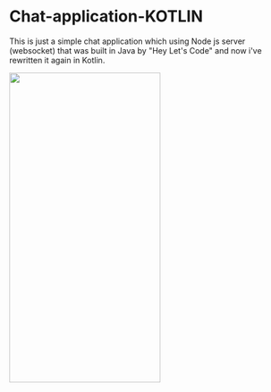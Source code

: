 # Chat-application-KOTLIN
This is just a simple chat application which using Node js server (websocket) that was built in Java by "Hey Let's Code" and now i've rewritten it again in Kotlin.  


<img src="https://user-images.githubusercontent.com/79896470/112745504-21085e00-8fd3-11eb-92d6-b5a4c1ade1cf.png" width="270" height="555">
